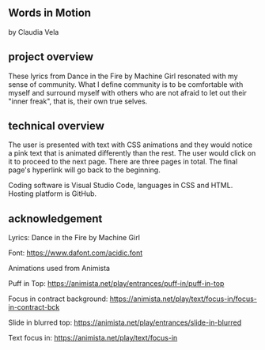 ## Words in Motion

by Claudia Vela
 
 ## project overview
 These lyrics from Dance in the Fire by Machine Girl resonated with my sense of community. What I define community is to be comfortable with myself and surround myself with others who are not afraid to let out their "inner freak", that is, their own true selves.

 ## technical overview
 The user is presented with text with CSS animations and they would notice a pink text that is animated differently than the rest. The user would click on it to proceed to the next page. There are three pages in total. The final page's hyperlink will go back to the beginning. 

 Coding software is Visual Studio Code, languages in CSS and HTML. Hosting platform is GitHub.


## acknowledgement

Lyrics: Dance in the Fire by Machine Girl

Font: https://www.dafont.com/acidic.font 

Animations used from Animista

Puff in Top: https://animista.net/play/entrances/puff-in/puff-in-top

Focus in contract background: https://animista.net/play/text/focus-in/focus-in-contract-bck 

Slide in blurred top: https://animista.net/play/entrances/slide-in-blurred

Text focus in: https://animista.net/play/text/focus-in











